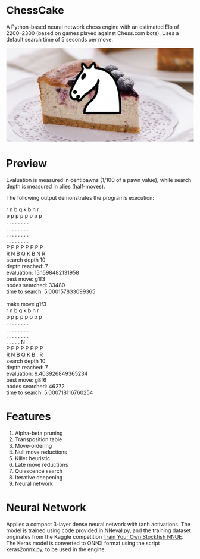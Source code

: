 # ChessCake
A Python-based neural network chess engine with an estimated Elo of 2200–2300 (based on games played against Chess.com bots). Uses a default search time of 5 seconds per move.

![logo](https://github.com/zack041/ChessCake/blob/main/docs/logo.jpg)

# Preview

Evaluation is measured in centipawns (1/100 of a pawn value), while search depth is measured in plies (half-moves).

The following output demonstrates the program’s execution:

r n b q k b n r <br>
p p p p p p p p <br>
. . . . . . . . <br>
. . . . . . . . <br>
. . . . . . . . <br>
. . . . . . . . <br>
P P P P P P P P <br>
R N B Q K B N R <br>
search depth 10 <br>
depth reached: 7 <br>
evaluation: 15.1598482131958 <br>
best move: g1f3 <br>
nodes searched: 33480 <br>
time to search: 5.000157833099365 <br>
 <br>
make move g1f3 <br>
r n b q k b n r <br>
p p p p p p p p <br>
. . . . . . . . <br>
. . . . . . . . <br>
. . . . . . . . <br>
. . . . . N . . <br>
P P P P P P P P <br>
R N B Q K B . R <br>
search depth 10 <br>
depth reached: 7 <br>
evaluation: 9.403926849365234 <br>
best move: g8f6 <br>
nodes searched: 46272 <br>
time to search: 5.000718116760254 <br>

# Features
1. Alpha-beta pruning
2. Transposition table
3. Move-ordering
4. Null move reductions
5. Killer heuristic
6. Late move reductions
7. Quiescence search
8. Iterative deepening
9. Neural network

# Neural Network

Applies a compact 3-layer dense neural network with tanh activations. The model is trained using code provided in NNeval.py, and the training dataset originates from the Kaggle competition [Train Your Own Stockfish NNUE](https://www.kaggle.com/competitions/train-your-own-stockfish-nnue/overview). The Keras model is converted to ONNX format using the script keras2onnx.py, to be used in the engine.
